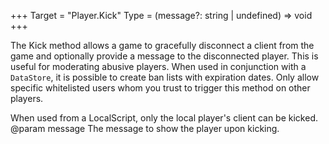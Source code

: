 +++
Target = "Player.Kick"
Type = (message?: string | undefined) => void
+++

The Kick method allows a game to gracefully disconnect a client from the game and optionally provide a message to the disconnected player. This is useful for moderating abusive players. When used in conjunction with a `DataStore`, it is possible to create ban lists with expiration dates. Only allow specific whitelisted users whom you trust to trigger this method on other players.When used from a LocalScript, only the local player's client can be kicked.@param message The message to show the player upon kicking.